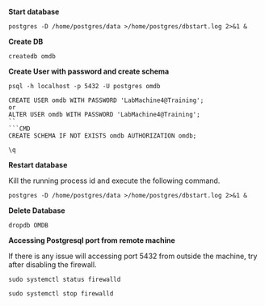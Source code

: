 **Start database**
```CMD
postgres -D /home/postgres/data >/home/postgres/dbstart.log 2>&1 &
```

**Create DB**

```CMD
createdb omdb
```

**Create User with password and create schema**

```CMD
psql -h localhost -p 5432 -U postgres omdb
```
```CMD
CREATE USER omdb WITH PASSWORD 'LabMachine4@Training';
or
ALTER USER omdb WITH PASSWORD 'LabMachine4@Training';
``
```CMD
CREATE SCHEMA IF NOT EXISTS omdb AUTHORIZATION omdb;
```
```CMD
\q
```
**Restart database**

Kill the running process id and execute the following command.

```CMD
postgres -D /home/postgres/data >/home/postgres/dbstart.log 2>&1 &
```

**Delete Database**

```CMD
dropdb OMDB
```

**Accessing Postgresql port from remote machine**

If there is any issue will accessing port 5432 from outside the machine, try after disabling the firewall.
```CMD
sudo systemctl status firewalld
```
```CMD
sudo systemctl stop firewalld
```

